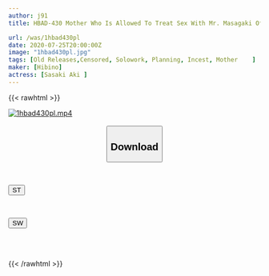 ```yaml
---
author: j91
title: HBAD-430 Mother Who Is Allowed To Treat Sex With Mr. Masagaki Of My Son's Friend ~ Aki Sasaki

url: /was/1hbad430pl
date: 2020-07-25T20:00:00Z
image: "1hbad430pl.jpg"
tags: [Old Releases,Censored, Solowork, Planning, Incest, Mother	]
maker: [Hibino]
actress: [Sasaki Aki ]
---
```



{{< rawhtml >}}

<div class="video" data-videoid="4ym461ROVGsVGj">
    <a href="javascript:;">
        <img src="/was/1hbad430pl/1hbad430pl.jpg" width="WIDTH" height="HEIGHT" alt="1hbad430pl.mp4" loading="lazy">
    </a>
</div>

<script type="text/javascript" src="https://j91.asia/asset/on-demand-st.js"></script>

<br>
  <link rel="stylesheet" href="https://j91.asia/asset/bs5.css">
  
  <center>
  <button class="btn btn-primary" type="button" data-bs-toggle="collapse" data-bs-target=".multi-collapse" aria-expanded="false" aria-controls="multiCollapseExample1 multiCollapseExample2"><h2>Download</h2></button></center>
</p>
<div class="row">
  <div class="col">
    <div class="collapse multi-collapse" id="multiCollapseExample1">
      <div class="card card-body">
	      	      <br>
<div class="buttons">  
<p><a href="https://streamtape.to/v/4ym461ROVGsVGj" target="_blank"><button class="btn-hover color-3"><i class="fa fa-download"></i> ST</button></a></p></div>
    </div>
  </div>
</div>
  <div class="col">
    <div class="collapse multi-collapse" id="multiCollapseExample2">
      <div class="card card-body">
	      <br>
<div class="buttons">
<p><a href="https://cdnwish.com/9ung0ctupv9a" target="_blank"><button class="btn-hover color-2"><i class="fa fa-download"></i> SW</button></a></p></div>
<br><br>
      </div>
    </div>
  </div>
</div>

{{< /rawhtml >}}